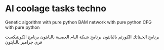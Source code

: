 # AI coolage tasks techno
Genetic algorithm with pure python
BAM network with pure python
CFG with pure python
 
 
 برنامج الجيناتك الكورثم بالبايثون
برنامج شبكة البام العصبية بالبايثون
برنامج الكونتيكست فري جرامير بالبايثون
